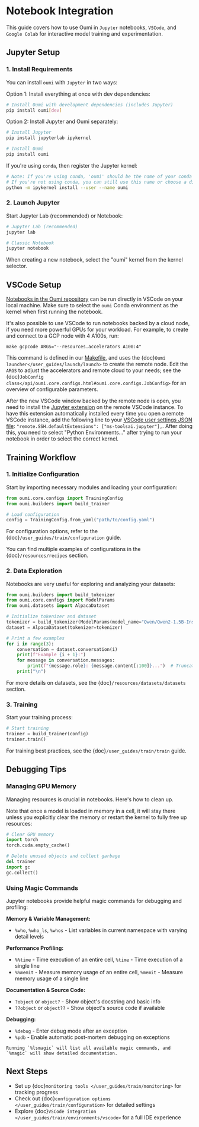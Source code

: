 # Notebook Integration

This guide covers how to use Oumi in `Jupyter` notebooks, `VSCode`, and `Google Colab` for interactive model training and experimentation.

## Jupyter Setup

### 1. Install Requirements

You can install `oumi` with `Jupyter` in two ways:

Option 1: Install everything at once with dev dependencies:

```bash
# Install Oumi with development dependencies (includes Jupyter)
pip install oumi[dev]
```

Option 2: Install Jupyter and Oumi separately:

```bash
# Install Jupyter
pip install jupyterlab ipykernel

# Install Oumi
pip install oumi
```

If you're using `conda`, then register the Jupyter kernel:

```bash
# Note: If you're using conda, 'oumi' should be the name of your conda environment
# If you're not using conda, you can still use this name or choose a different one
python -m ipykernel install --user --name oumi
```

### 2. Launch Jupyter

Start Jupyter Lab (recommended) or Notebook:

```bash
# Jupyter Lab (recommended)
jupyter lab

# Classic Notebook
jupyter notebook
```

When creating a new notebook, select the "oumi" kernel from the kernel selector.

## VSCode Setup

[Notebooks in the Oumi repository](https://github.com/oumi-ai/oumi/tree/main/notebooks) can be run directly in VSCode on your local machine. Make sure to select the `oumi` Conda environment as the kernel when first running the notebook.

It's also possible to use VSCode to run notebooks backed by a cloud node, if you need more powerful GPUs for your workload. For example, to create and connect to a GCP node with 4 A100s, run:

```shell
make gcpcode ARGS="--resources.accelerators A100:4"
```

This command is defined in our [Makefile](https://github.com/oumi-ai/oumi/blob/main/Makefile), and uses the {doc}`Oumi launcher</user_guides/launch/launch>` to create the remote node. Edit the `ARGS` to adjust the accelerators and remote cloud to your needs; see the {doc}`JobConfig class</api/oumi.core.configs.html#oumi.core.configs.JobConfig>` for an overview of configurable parameters.

After the new VSCode window backed by the remote node is open, you need to install the [Jupyter extension](https://marketplace.visualstudio.com/items?itemName=ms-toolsai.jupyter) on the remote VSCode instance. To have this extension automatically installed every time you open a remote VSCode instance, add the following line to your [VSCode user settings JSON file](https://code.visualstudio.com/docs/getstarted/settings#_settings-json-file): `"remote.SSH.defaultExtensions": ["ms-toolsai.jupyter"],`. After doing this, you need to select "Python Environments..." after trying to run your notebook in order to select the correct kernel.

## Training Workflow

### 1. Initialize Configuration

Start by importing necessary modules and loading your configuration:

```python
from oumi.core.configs import TrainingConfig
from oumi.builders import build_trainer

# Load configuration
config = TrainingConfig.from_yaml("path/to/config.yaml")
```

For configuration options, refer to the {doc}`/user_guides/train/configuration` guide.

You can find multiple examples of configurations in the {doc}`/resources/recipes` section.

### 2. Data Exploration

Notebooks are very useful for exploring and analyzing your datasets:

```python
from oumi.builders import build_tokenizer
from oumi.core.configs import ModelParams
from oumi.datasets import AlpacaDataset

# Initialize tokenizer and dataset
tokenizer = build_tokenizer(ModelParams(model_name="Qwen/Qwen2-1.5B-Instruct"))
dataset = AlpacaDataset(tokenizer=tokenizer)

# Print a few examples
for i in range(3):
    conversation = dataset.conversation(i)
    print(f"Example {i + 1}:")
    for message in conversation.messages:
        print(f"{message.role}: {message.content[:100]}...")  # Truncate for brevity
    print("\n")
```

For more details on datasets, see the {doc}`/resources/datasets/datasets` section.

### 3. Training

Start your training process:

```python
# Start training
trainer = build_trainer(config)
trainer.train()
```

For training best practices, see the {doc}`/user_guides/train/train` guide.

## Debugging Tips

### Managing GPU Memory

Managing resources is crucial in notebooks. Here's how to clean up.

Note that once a model is loaded in memory in a cell, it will stay there unless you explicitly clear the memory or restart the kernel to fully free up resources:

```python
# Clear GPU memory
import torch
torch.cuda.empty_cache()

# Delete unused objects and collect garbage
del trainer
import gc
gc.collect()
```

### Using Magic Commands

Jupyter notebooks provide helpful magic commands for debugging and profiling:

**Memory & Variable Management:**

- `%who`, `%who_ls`, `%whos` - List variables in current namespace with varying detail levels

**Performance Profiling:**

- `%%time` - Time execution of an entire cell, `%time` - Time execution of a single line
- `%%memit` - Measure memory usage of an entire cell, `%memit` - Measure memory usage of a single line

**Documentation & Source Code:**

- `?object` or `object?` - Show object's docstring and basic info
- `??object` or `object??` - Show object's source code if available

**Debugging:**

- `%debug` - Enter debug mode after an exception
- `%pdb` - Enable automatic post-mortem debugging on exceptions

```{tip}
Running `%lsmagic` will list all available magic commands, and `%magic` will show detailed documentation.
```

## Next Steps

- Set up {doc}`monitoring tools </user_guides/train/monitoring>` for tracking progress
- Check out {doc}`configuration options </user_guides/train/configuration>` for detailed settings
- Explore {doc}`VSCode integration </user_guides/train/environments/vscode>` for a full IDE experience
